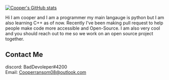 [![Cooper's GitHub stats](https://github-readme-stats.vercel.app/api?username=itzCozi&theme=dracula)](https://github.com/anuraghazra/github-readme-stats)

Hi I am cooper and I am a programmer my main langauge is python but I am also learning C++ as of now. 
Recently I've been making pull request to help people make code more accessible and Open-Source. 
I am also very cool and you should reach out to me so we work on an open source project together.

Contact Me
---------------------------------
discord: BadDevoleper#4200                                                                                                                                             
Email: Cooperransom08@outlook.com                                                                                                                                    

